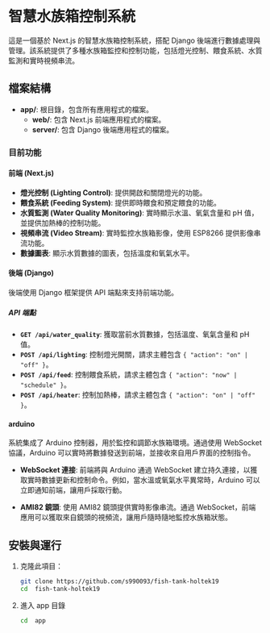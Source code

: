 # 智慧水族箱控制系統

這是一個基於 Next.js 的智慧水族箱控制系統，搭配 Django 後端進行數據處理與管理。該系統提供了多種水族箱監控和控制功能，包括燈光控制、餵食系統、水質監測和實時視頻串流。

## 檔案結構

- **app/**: 根目錄，包含所有應用程式的檔案。
  - **web/**: 包含 Next.js 前端應用程式的檔案。
  - **server/**: 包含 Django 後端應用程式的檔案。

### 目前功能

#### 前端 (Next.js)

- **燈光控制 (Lighting Control)**: 提供開啟和關閉燈光的功能。
- **餵食系統 (Feeding System)**: 提供即時餵食和預定餵食的功能。
- **水質監測 (Water Quality Monitoring)**: 實時顯示水溫、氧氣含量和 pH 值，並提供加熱棒的控制功能。
- **視頻串流 (Video Stream)**: 實時監控水族箱影像，使用 ESP8266 提供影像串流功能。
- **數據圖表**: 顯示水質數據的圖表，包括溫度和氧氣水平。

#### 後端 (Django)

後端使用 Django 框架提供 API 端點來支持前端功能。

##### API 端點

- **`GET /api/water_quality`**: 獲取當前水質數據，包括溫度、氧氣含量和 pH 值。
- **`POST /api/lighting`**: 控制燈光開關，請求主體包含 `{ "action": "on" | "off" }`。
- **`POST /api/feed`**: 控制餵食系統，請求主體包含 `{ "action": "now" | "schedule" }`。
- **`POST /api/heater`**: 控制加熱棒，請求主體包含 `{ "action": "on" | "off" }`。

#### arduino

系統集成了 Arduino 控制器，用於監控和調節水族箱環境。通過使用 WebSocket 協議，Arduino 可以實時將數據發送到前端，並接收來自用戶界面的控制指令。

- **WebSocket 連接**: 前端將與 Arduino 通過 WebSocket 建立持久連接，以獲取實時數據更新和控制命令。例如，當水溫或氧氣水平異常時，Arduino 可以立即通知前端，讓用戶採取行動。

- **AMI82 鏡頭**: 使用 AMI82 鏡頭提供實時影像串流。通過 WebSocket，前端應用可以獲取來自鏡頭的視頻流，讓用戶隨時隨地監控水族箱狀態。

## 安裝與運行

1. 克隆此項目：

   ```bash
   git clone https://github.com/s990093/fish-tank-holtek19
   cd  fish-tank-holtek19
   ```

2. 進入 app 目錄
   ```bash
   cd  app
   ```
